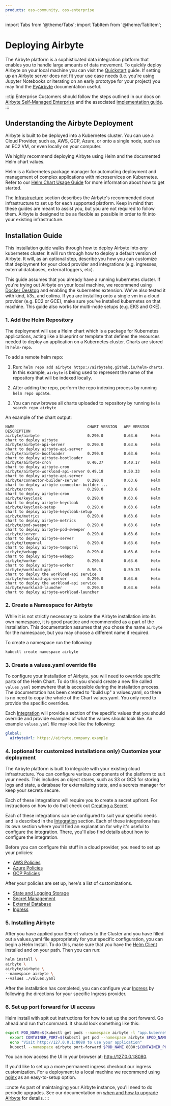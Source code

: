 ```yaml
---
products: oss-community, oss-enterprise
---
```


import Tabs from '@theme/Tabs';
import TabItem from '@theme/TabItem';

# Deploying Airbyte

The Airbyte platform is a sophisticated data integration platform that enables you to handle large amounts of data movement.
To quickly deploy Airbyte on your local machine you can visit the [Quickstart](../using-airbyte/getting-started/oss-quickstart) guide.
If setting up an Airbyte server does not fit your use case needs (i.e. you're using Jupyter Notebooks or iterating on an early prototype for your project) you may find the [PyAirbyte](../using-airbyte/pyairbyte/getting-started) documentation useful. 

:::tip
Enterprise Customers should follow the steps outlined in our docs on [Airbyte Self-Managed Enterprise](../enterprise-setup/README.md) and the associated [implementation guide](../enterprise-setup/implementation-guide.md).
:::

## Understanding the Airbyte Deployment

Airbyte is built to be deployed into a Kubernetes cluster.
You can use a Cloud Provider, such as, AWS, GCP, Azure, or onto a single node, such as an EC2 VM, or even locally on your computer.

We highly recommend deploying Airbyte using Helm and the documented Helm chart values. 

Helm is a Kubernetes package manager for automating deployment and management of complex applications with microservices on Kubernetes.  Refer to our [Helm Chart Usage Guide](https://airbytehq.github.io/helm-charts/) for more information about how to get started.


The [Infrastructure](infrastructure/aws) section describes the Airbyte's recommended cloud infrastructure to set up for each supported platform. Keep in mind that these guides are meant to assist you, but you are not required to follow them. Airbyte is designed to be as flexible as possible in order to fit into your existing infrastructure.

## Installation Guide

This installation guide walks through how to deploy Airbyte into _any_ kubernetes cluster. It will run through how to deploy a default version of Airbyte. It will, as an optional step, describe you how you can customize that deployment for your cloud provider and integrations (e.g. ingresses, external databases, external loggers, etc).

This guide assumes that you already have a running kubernetes cluster. If you're trying out Airbyte on your local machine, we recommend using [Docker Desktop](https://www.docker.com/products/docker-desktop/) and enabling the kubernetes extension. We've also tested it with kind, k3s, and colima. If you are installing onto a single vm in a cloud provider (e.g. EC2 or GCE), make sure you've installed kubernetes on that machine. This guide also works for multi-node setups (e.g. EKS and GKE).

### 1. Add the Helm Repository

The deployment will use a Helm chart which is a package for Kubernetes applications, acting like a blueprint or template that defines the resources needed to deploy an application on a Kubernetes cluster. Charts are stored in `helm-repo`.

To add a remote helm repo:
1. Run: `helm repo add airbyte https://airbytehq.github.io/helm-charts`. In this example, `airbyte` is being used to represent the name of the repository that will be indexed locally.

2. After adding the repo, perform the repo indexing process by running `helm repo update`.

3. You can now browse all charts uploaded to repository by running `helm search repo airbyte`

An example of the chart output: 

```text
NAME                               	CHART VERSION	APP VERSION	DESCRIPTION                                       
airbyte/airbyte                    	0.290.0      	0.63.6     	Helm chart to deploy airbyte                      
airbyte/airbyte-api-server         	0.290.0      	0.63.6     	Helm chart to deploy airbyte-api-server           
airbyte/airbyte-bootloader         	0.290.0      	0.63.6     	Helm chart to deploy airbyte-bootloader           
airbyte/airbyte-cron               	0.40.37      	0.40.17    	Helm chart to deploy airbyte-cron                 
airbyte/airbyte-workload-api-server	0.49.18      	0.50.33    	Helm chart to deploy airbyte-api-server           
airbyte/connector-builder-server   	0.290.0      	0.63.6     	Helm chart to deploy airbyte-connector-builder-...
airbyte/cron                       	0.290.0      	0.63.6     	Helm chart to deploy airbyte-cron                 
airbyte/keycloak                   	0.290.0      	0.63.6     	Helm chart to deploy airbyte-keycloak             
airbyte/keycloak-setup             	0.290.0      	0.63.6     	Helm chart to deploy airbyte-keycloak-setup       
airbyte/metrics                    	0.290.0      	0.63.6     	Helm chart to deploy airbyte-metrics              
airbyte/pod-sweeper                	0.290.0      	0.63.6     	Helm chart to deploy airbyte-pod-sweeper          
airbyte/server                     	0.290.0      	0.63.6     	Helm chart to deploy airbyte-server               
airbyte/temporal                   	0.290.0      	0.63.6     	Helm chart to deploy airbyte-temporal             
airbyte/webapp                     	0.290.0      	0.63.6     	Helm chart to deploy airbyte-webapp               
airbyte/worker                     	0.290.0      	0.63.6     	Helm chart to deploy airbyte-worker               
airbyte/workload-api               	0.50.3       	0.50.35    	Helm chart to deploy the workload-api service     
airbyte/workload-api-server        	0.290.0      	0.63.6     	Helm chart to deploy the workload-api service     
airbyte/workload-launcher          	0.290.0      	0.63.6     	Helm chart to deploy airbyte-workload-launcher    
```


### 2. Create a Namespace for Airbyte

While it is not strictly necessary to isolate the Airbyte installation into its own namespace, it is good practice and recommended as a part of the installation.
This documentation assumes that you chose the name `airbyte` for the namespace, but you may choose a different name if required.

To create a namespace run the following:

```sh
kubectl create namespace airbyte
```

### 3. Create a values.yaml override file

To configure your installation of Airbyte, you will need to override specific parts of the Helm Chart. To do this you should create a new file called `values.yaml` somewhere that is accessible during the installation process. 
The documentation has been created to "build up" a values.yaml, so there is no need to copy the whole of the Chart values.yaml. You only need to provide the specific overrides.

Each [Integration](#integrations) will provide a section of the specific values that you should override and provide examples of what the values should look like. An example `values.yaml` file may look like the following: 

```yaml
global:
  airbyteUrl: https://airbyte.company.example
```

### 4. (optional for customized installations only) Customize your deployment

The Airbyte platform is built to integrate with your existing cloud infrastructure. You can configure various components of the platform to suit your needs. This includes an object stores, such as S3 or GCS for storing logs and state, a database for externalizing state, and a secrets manager for keep your secrets secure.

Each of these integrations will require you to create a secret upfront. For instructions on how to do that check out [Creating a Secret](./creating-secrets.md)

Each of these integrations can be configured to suit your specific needs and is described in the [Integration](#integrations) section. Each of these integrations has its own section where you'll find an explanation for why it's useful to configure the integration. There, you'll also find details about how to configure the integration.

Before you can configure this stuff in a cloud provider, you need to set up your policies:
* [AWS Policies](./infrastructure/aws.md#policies)
* [Azure Policies](./infrastructure/azure.md#policies)
* [GCP Policies](./infrastructure/gcp.md#policies)

After your policies are set up, here's a list of customizations.

- [State and Logging Storage](./configurations/storage)
- [Secret Management](./configurations/secrets)
- [External Database](./configurations/database)
- [Ingress](./configurations/ingress)

### 5. Installing Airbyte

After you have applied your Secret values to the Cluster and you have filled out a values.yaml file appropriately for your specific configuration, you can begin a Helm Install. To do this, make sure that you have the [Helm Client](https://helm.sh/docs/intro/install/) installed and on your path.
Then you can run:

```sh
helm install \
airbyte \
airbyte/airbyte \
--namespace airbyte \
--values ./values.yaml
```

After the installation has completed, you can configure your [Ingress](./configurations/ingress) by following the directions for your specific Ingress provider.

### 6. Set up port forward for UI access

Helm install with spit out instructions for how to set up the port forward. Go ahead and run that command. It should look something like this:

```bash
export POD_NAME=$(kubectl get pods --namespace airbyte -l "app.kubernetes.io/name=webapp" -o jsonpath="{.items[0].metadata.name}")
  export CONTAINER_PORT=$(kubectl get pod --namespace airbyte $POD_NAME -o jsonpath="{.spec.containers[0].ports[0].containerPort}")
  echo "Visit http://127.0.0.1:8080 to use your application"
  kubectl --namespace airbyte port-forward $POD_NAME 8080:$CONTAINER_PORT
```

You can now access the UI in your browser at: http://127.0.0.1:8080.

If you'd like to set up a more permanent ingress checkout our ingress customization. For a deployment to a local machine we recommend using [nginx](./configurations/ingress.md) as an easy-to-setup option.

:::note
As part of maintainging your Airbyte instance, you'll need to do periodic upgrades. See our documentation on [when and how to upgrade Airbyte](../operator-guides/upgrading-airbyte.md) for details. 
:::